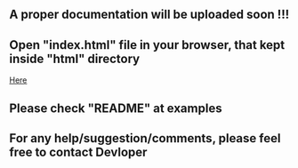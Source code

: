 ## A proper documentation will be uploaded soon !!!

## Open "index.html" file in your browser, that kept inside "html" directory  
<A href="https://github.com/sadashiv-sahoo/OscProbability/doc/html/index.html"> Here </A>

## Please check "README" at examples
## For any help/suggestion/comments, please feel free to contact Devloper
